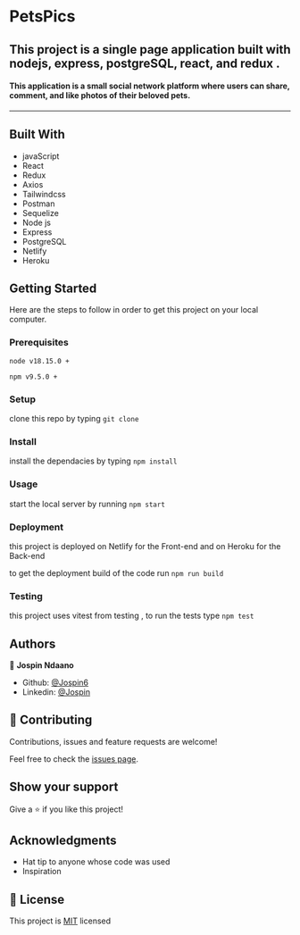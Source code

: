 # PetsPics
##  This project is a single page application built with nodejs, express, postgreSQL, react, and redux .
#### This application is a small social network platform where users can share, comment, and like photos of their beloved pets.
<hr />


## Built With

- javaScript
- React
- Redux
- Axios
- Tailwindcss
- Postman
- Sequelize
- Node js
- Express
- PostgreSQL
- Netlify
- Heroku

<!-- ## Live Demo

[Live Demo Link](https://filmsfusion.netlify.app/) -->

## Getting Started

Here are the steps to follow in order to get this project on your local computer.

### Prerequisites

`node v18.15.0 +`

`npm v9.5.0 +`

### Setup

clone this repo by typing `git clone`

### Install

install the dependacies by typing `npm install`

### Usage

start the local server by running `npm start`

### Deployment

this project is deployed on Netlify for the Front-end and on Heroku for the Back-end

to get the deployment build of the code run `npm run build`

### Testing

this project uses vitest from testing , to run the tests type `npm test` 

## Authors

👤 **Jospin Ndaano**

- Github: [@Jospin6](https://github.com/Jospin6)
- Linkedin: [@Jospin](https://www.linkedin.com/in/jospin-ndagano-8474b7267/)

## 🤝 Contributing

Contributions, issues and feature requests are welcome!

Feel free to check the [issues page](issues/).

## Show your support

Give a ⭐️ if you like this project!

## Acknowledgments

- Hat tip to anyone whose code was used
- Inspiration

## 📝 License

This project is [MIT](lic.url) licensed